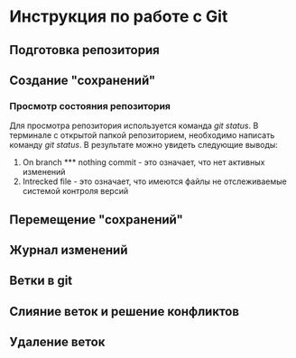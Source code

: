 # Инструкция по работе с Git

## Подготовка репозитория

## Создание "сохранений"


### Просмотр состояния репозитория 
Для просмотра репозитория используется команда *git status*. В терминале с открытой папкой репозиторием, необходимо написать команду *git status*. В результате можно увидеть следующие выводы:
1. On branch *** nothing commit - это означает, что нет активных изменений
2. Intrecked file - это означает, что имеются файлы не отслеживаемые системой контроля версий


## Перемещение "сохранений"

## Журнал изменений

## Ветки в git

## Слияние веток и решение конфликтов 

## Удаление веток 